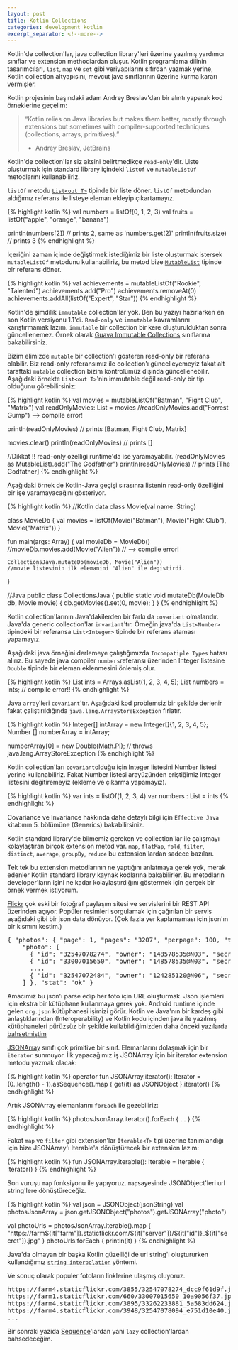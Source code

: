 ```yaml
---
layout: post
title: Kotlin Collections
categories: development kotlin
excerpt_separator: <!--more-->
---
```

Kotlin'de collection'lar, java collection library'leri üzerine yazılmış yardımcı sınıflar ve extension methodlardan oluşur. Kotlin programlama dilinin tasarımcıları, `list`, `map` ve `set` gibi veriyapılarını sıfırdan yazmak yerine, Kotlin collection altyapısını, mevcut java sınıflarının üzerine kurma kararı vermişler. 

Kotlin projesinin başındaki adam Andrey Breslav'dan bir alıntı yaparak kod örneklerine geçelim: 

>  “Kotlin relies on Java libraries but makes them better, mostly through extensions but
>  sometimes with compiler-supported techniques (collections, arrays, primitives).” 
>  - Andrey Breslav, JetBrains

<!--more-->

Kotlin'de collection'lar siz aksini belirtmedikçe `read-only`'dir. Liste oluşturmak için standard library içindeki `listOf` ve `mutableListOf` metodlarını kullanabiliriz.

`listOf` metodu [`List<out T>`](https://kotlinlang.org/api/latest/jvm/stdlib/kotlin.collections/-list/) tipinde bir liste döner. `listOf` metodundan aldığımız referans ile listeye eleman ekleyip çıkartamayız.

{% highlight kotlin %}
val numbers = listOf(0, 1, 2, 3)
val fruits = listOf("apple", "orange", "banana")

println(numbers[2]) // prints 2, same as 'numbers.get(2)'
println(fruits.size) // prints 3
{% endhighlight %}

İçeriğini zaman içinde değiştirmek istediğimiz bir liste oluşturmak istersek `mutableListOf` metodunu kullanabiliriz, bu metod bize [`MutableList`](https://kotlinlang.org/api/latest/jvm/stdlib/kotlin.collections/-mutable-list.html) tipinde bir referans döner.

{% highlight kotlin %}
val achievements = mutableListOf("Rookie", "Talented")
achievements.add("Pro")
achievements.removeAt(0)
achievements.addAll(listOf("Expert", "Star"))
{% endhighlight %}

Kotlin'de şimdilik `immutable` collection'lar yok. Ben bu yazıyı hazırlarken en son Kotlin versiyonu 1.1'di. `Read-only` ve `immutable` kavramlarını karıştırmamak lazım. `immutable` bir collection bir kere oluşturulduktan sonra güncellenemez. Örnek olarak [Guava Immutable Collections](https://github.com/google/guava/wiki/ImmutableCollectionsExplained) sınıflarına bakabilirsiniz.

Bizim elimizde `mutable` bir collection'ı gösteren read-only bir referans olabilir. Biz read-only referansımız ile collection'ı güncelleyemeyiz fakat alt taraftaki `mutable` collection bizim kontrolümüz dışında güncellenebilir. Aşağıdaki örnekte `List<out T>`'nin immutable değil read-only bir tip olduğunu görebilirsiniz:

{% highlight kotlin %}
val movies = mutableListOf("Batman", "Fight Club", "Matrix")
val readOnlyMovies: List<String> = movies
//readOnlyMovies.add("Forrest Gump") --> compile error!

println(readOnlyMovies) // prints [Batman, Fight Club, Matrix]

movies.clear()
println(readOnlyMovies) // prints []

//Dikkat !! read-only ozelligi runtime'da ise yaramayabilir.
(readOnlyMovies as MutableList<String>).add("The Godfather")
println(readOnlyMovies) // prints [The Godfather]
{% endhighlight %}

Aşağıdaki örnek de Kotlin-Java geçişi sırasınra listenin read-only özelliğini bir işe yaramayacağını gösteriyor.

{% highlight kotlin %}
//Kotlin
data class Movie(val name: String)

class MovieDb {
    val movies = listOf(Movie("Batman"), Movie("Fight Club"), Movie("Matrix"))
}

fun main(args: Array<String>) {
    val movieDb = MovieDb()
    //movieDb.movies.add(Movie("Alien")) // --> compile error!

    CollectionsJava.mutateDb(movieDb, Movie("Alien"))
    //movie listesinin ilk elemanini "Alien" ile degistirdi.
}


//Java
public class CollectionsJava {
    public static void mutateDb(MovieDb db, Movie movie) {
        db.getMovies().set(0, movie);
    }
}
{% endhighlight %}

Kotlin collection'larının Java'dakilerden bir farkı da `covariant` olmalarıdır. Java'da generic collection'lar `invariant`'tır. Örneğin java'da `List<Number>` tipindeki bir referansa `List<Integer>` tipinde bir referans ataması yapamayız.

Aşağıdaki java örneğini derlemeye çalıştığımızda `Incompatiple Types` hatası alırız. Bu sayede java compiler `numbers`referansı üzerinden Integer listesine `Double` tipinde bir eleman eklenmesini önlemiş olur.

{% highlight kotlin %}
List<Integer> ints = Arrays.asList(1, 2, 3, 4, 5);
List<Number> numbers = ints; // compile error!!
{% endhighlight %}

Java `array`'leri `covariant`'tır. Aşağıdaki kod problemsiz bir şekilde derlenir fakat çalıştırıldığında `java.lang.ArrayStoreException` fırlatır.

{% highlight kotlin %}
Integer[] intArray = new Integer[]{1, 2, 3, 4, 5};
Number [] numberArray = intArray;

numberArray[0] = new Double(Math.PI); // throws java.lang.ArrayStoreException
{% endhighlight %}

Kotlin collection'ları `covariant`olduğu için Integer listesini Number listesi yerine kullanabiliriz. Fakat Number listesi arayüzünden eriştiğimiz Integer listesini değitiremeyiz (ekleme ve çıkarma yapamayız).

{% highlight kotlin %}
var ints = listOf(1, 2, 3, 4)
var numbers : List<Number> = ints
{% endhighlight %}

Covariance ve Invariance hakkında daha detaylı bilgi için `Effective Java` kitabının 5. bölümüne (Generics) bakabilirsiniz.    

Kotlin standard library'de bilmemiz gereken ve collection'lar ile çalışmayı kolaylaştıran birçok extension metod var. `map`, `flatMap`, `fold`, `filter`, `distinct`, `average`, `groupBy`, `reduce` bu extension'lardan sadece bazıları.

Tek tek bu extension metodlarının ne yaptığını anlatmaya gerek yok, merak edenler Kotlin standard library kaynak kodlarına bakabilirler. Bu metodların developer'ların işini ne kadar kolaylaştırdığını göstermek için gerçek bir örnek vermek istiyorum.

[Flickr](http://www.flickr.com/) çok eski bir fotoğraf paylaşım sitesi ve servislerini bir REST API üzerinden açıyor. Popüler resimleri sorgulamak için çağırılan bir servis aşağıdaki gibi bir json data dönüyor. (Çok fazla yer kaplamaması için json'ın bir kısmını kestim.)

<pre>
{ "photos": { "page": 1, "pages": "3207", "perpage": 100, "total": "320662",
    "photo": [
      { "id": "32547078274", "owner": "148578535@N03", "secret": "9f61ddcc9f", "server": "3855", "farm": 4, "title": "", "ispublic": 1, "isfriend": 0, "isfamily": 0 },
      { "id": "33007015650", "owner": "148578535@N03", "secret": "9031056fa7", "server": "660", "farm": 1, "title": "", "ispublic": 1, "isfriend": 0, "isfamily": 0 },
      ....
      { "id": "32547072484", "owner": "124285120@N06", "secret": "8f8de22696", "server": "3893", "farm": 4, "title": "Photo", "ispublic": 1, "isfriend": 0, "isfamily": 0 }
    ] }, "stat": "ok" }
</pre>

Amacımız bu json'ı parse edip her foto için URL oluşturmak. Json işlemleri için ekstra bir kütüphane kullanmaya gerek yok. Android runtime içinde gelen `org.json` kütüphanesi işimizi görür. Kotlin ve Java'nın bir kardeş gibi anlaştıklarından (Interoperability) ve Kotlin kodu içinden java ile yazılmış kütüphaneleri pürüzsüz bir şekilde kullabildiğimizden daha önceki yazılarda [bahsetmiştim](/development/kotlin/2017/01/28/Neden-Kotlin.html)

[JSONArray](https://developer.android.com/reference/org/json/JSONArray.html) sınıfı çok primitive bir sınıf. Elemanlarını dolaşmak için bir `iterator` sunmuyor. İlk yapacağımız iş JSONArray için bir iterator extension metodu yazmak olacak:

{% highlight kotlin %}
operator fun JSONArray.iterator(): Iterator<JSONObject>
        = (0..length() - 1).asSequence().map { get(it) as JSONObject }.iterator()
{% endhighlight %}

Artık JSONArray elemanlarını `forEach` ile gezebiliriz:

{% highlight kotlin %}
photosJsonArray.iterator().forEach {  ...  }
{% endhighlight %}

Fakat `map` ve `filter` gibi extension'lar `Iterable<T>` tipi üzerine tanımlandığı için bize JSONArray'ı Iterable'a dönüştürecek bir extension lazım:

{% highlight kotlin %}
fun JSONArray.iterable(): Iterable<JSONObject> = Iterable { iterator() }
{% endhighlight %}

Son vuruşu `map` fonksiyonu ile yapıyoruz. `map`sayesinde JSONObject'leri url string'lere dönüştüreceğiz.

{% highlight kotlin %}
val json = JSONObject(jsonString)
val photosJsonArray = json.getJSONObject("photos").getJSONArray("photo")

val photoUrls = photosJsonArray.iterable().map {
    "https://farm${it["farm"]}.staticflickr.com/${it["server"]}/${it["id"]}_${it["secret"]}.jpg"
}
photoUrls.forEach {
    println(it)
}
{% endhighlight %}

Java'da olmayan bir başka Kotlin güzelliği de url string'i oluştururken kullandığımız [`string interpolation`](https://kotlinlang.org/docs/reference/basic-types.html#string-templates) yöntemi.

Ve sonuç olarak populer fotoların linklerine ulaşmış oluyoruz.

<pre>
https://farm4.staticflickr.com/3855/32547078274_dcc9f61d9f.jpg
https://farm1.staticflickr.com/660/33007015650_10a9056f37.jpg
https://farm4.staticflickr.com/3895/33262233881_5a583dd624.jpg
https://farm4.staticflickr.com/3948/32547078094_e751d10e40.jpg
...
</pre>

Bir sonraki yazida [Sequence](/development/kotlin/2017/03/23/Kotlin-Sequences.html)'lardan yani `lazy` collection'lardan bahsedeceğim.